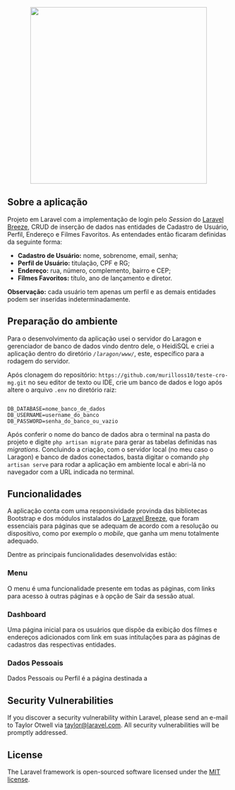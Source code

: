 <p align="center"><a target="_blank"><img src="https://raw.githubusercontent.com/laravel/art/master/logo-lockup/5%20SVG/2%20CMYK/1%20Full%20Color/laravel-logolockup-cmyk-red.svg" width="400"></a></p>


## Sobre a aplicação

Projeto em Laravel com a implementação de login pelo _Session_ do [Laravel Breeze](https://laravel.com/docs/8.x/starter-kits), CRUD de inserção de dados nas entidades de Cadastro de Usuário, Perfil, Endereço e Filmes Favoritos. As entendades então ficaram definidas da seguinte forma:

- **Cadastro de Usuário:** nome, sobrenome, email, senha;
- **Perfil de Usuário:** titulação, CPF e RG;
- **Endereço:** rua, número, complemento, bairro e CEP;
- **Filmes Favoritos:** título, ano de lançamento e diretor.

**Observação:** cada usuário tem apenas um perfil e as demais entidades podem ser inseridas indeterminadamente.

## Preparação do ambiente

Para o desenvolvimento da aplicação usei o servidor do Laragon e gerenciador de banco de dados vindo dentro dele, o HeidiSQL e criei a aplicação dentro do diretório _`/laragon/www/`_, este, específico para a rodagem do servidor.

Após clonagem do repositório: `https://github.com/murilloss10/teste-cro-mg.git` no seu editor de texto ou IDE, crie um banco de dados e logo após altere o arquivo ` .env ` no diretório raiz:

```

DB_DATABASE=nome_banco_de_dados
DB_USERNAME=username_do_banco
DB_PASSWORD=senha_do_banco_ou_vazio

```

Após conferir o nome do banco de dados abra o terminal na pasta do projeto e digite ` php artisan migrate ` para gerar as tabelas definidas nas _migrations_. Concluindo a criação, com o servidor local (no meu caso o Laragon) e banco de dados conectados, basta digitar o comando ` php artisan serve ` para rodar a aplicação em ambiente local e abri-lá no navegador com a URL indicada no terminal.


## Funcionalidades

A aplicação conta com uma responsividade provinda das bibliotecas Bootstrap e dos módulos instalados do [Laravel Breeze](https://laravel.com/docs/8.x/starter-kits), que foram essenciais para páginas que se adequam de acordo com a resolução ou dispositivo, como por exemplo o _mobile_, que ganha um menu totalmente adequado.

Dentre as principais funcionalidades desenvolvidas estão:

### Menu

O menu é uma funcionalidade presente em todas as páginas, com links para acesso à outras páginas e à opção de Sair da sessão atual.

### Dashboard

Uma página inicial para os usuários que dispõe da exibição dos filmes e endereços adicionados com link em suas intitulações para as páginas de cadastros das respectivas entidades.

### Dados Pessoais

Dados Pessoais ou Perfil é a página destinada a 

## Security Vulnerabilities

If you discover a security vulnerability within Laravel, please send an e-mail to Taylor Otwell via [taylor@laravel.com](mailto:taylor@laravel.com). All security vulnerabilities will be promptly addressed.

## License

The Laravel framework is open-sourced software licensed under the [MIT license](https://opensource.org/licenses/MIT).
